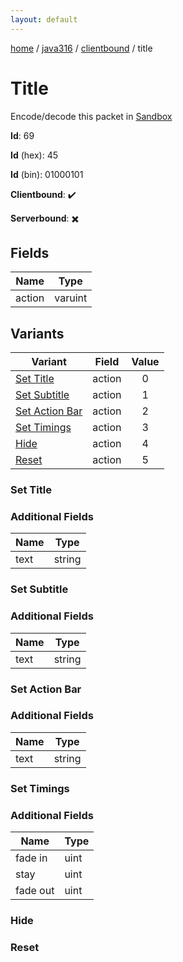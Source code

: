 ```yaml
---
layout: default
---
```


[home](/)  /  [java316](/protocol/java316)  /  [clientbound](/protocol/java316/clientbound)  /  title

# Title

Encode/decode this packet in [Sandbox](../../../sandbox/java316#clientbound.title)

**Id**: 69

**Id** (hex): 45

**Id** (bin): 01000101

**Clientbound**: ✔️

**Serverbound**: ✖️

## Fields

Name | Type
---|---
action | varuint

## Variants

Variant | Field | Value
---|---|:---:
[Set Title](#set_title) | action | 0
[Set Subtitle](#set_subtitle) | action | 1
[Set Action Bar](#set_action_bar) | action | 2
[Set Timings](#set_timings) | action | 3
[Hide](#hide) | action | 4
[Reset](#reset) | action | 5

### Set Title

### Additional Fields

Name | Type
---|---
text | string

### Set Subtitle

### Additional Fields

Name | Type
---|---
text | string

### Set Action Bar

### Additional Fields

Name | Type
---|---
text | string

### Set Timings

### Additional Fields

Name | Type
---|---
fade in | uint
stay | uint
fade out | uint

### Hide

### Reset
